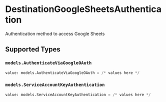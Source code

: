 # DestinationGoogleSheetsAuthentication

Authentication method to access Google Sheets


## Supported Types

### `models.AuthenticateViaGoogleOAuth`

```python
value: models.AuthenticateViaGoogleOAuth = /* values here */
```

### `models.ServiceAccountKeyAuthentication`

```python
value: models.ServiceAccountKeyAuthentication = /* values here */
```

